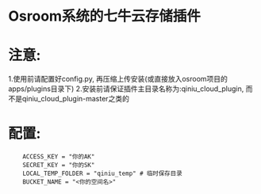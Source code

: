 # Osroom系统的七牛云存储插件
# 注意:
1.使用前请配置好config.py, 再压缩上传安装(或直接放入osroom项目的apps/plugins目录下)
2.安装前请保证插件主目录名称为:qiniu_cloud_plugin, 而不是qiniu_cloud_plugin-master之类的

# 配置:

```
    ACCESS_KEY = "你的AK"
    SECRET_KEY = "你的SK"
    LOCAL_TEMP_FOLDER = "qiniu_temp" # 临时保存目录
    BUCKET_NAME = "<你的空间名>"
```


